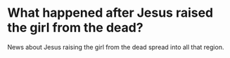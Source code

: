 # What happened after Jesus raised the girl from the dead?

News about Jesus raising the girl from the dead spread into all that region.

